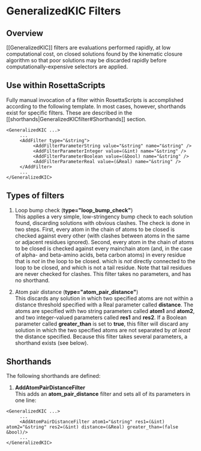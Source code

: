 # GeneralizedKIC Filters

## Overview
[[GeneralizedKIC]] filters are evaluations performed rapidly, at low computational cost, on closed solutions found by the kinematic closure algorithm so that poor solutions may be discarded rapidly before computationally-expensive selectors are applied.

## Use within RosettaScripts
Fully manual invocation of a filter within RosettaScripts is accomplished according to the following template.  In most cases, however, shorthands exist for specific filters.  These are described in the [[shorthands|GeneralizedKICfilter#Shorthands]] section.

```
<GeneralizedKIC ...>
     ...
     <AddFilter type="&string">
          <AddFilterParameterString value="&string" name="&string" />
          <AddFilterParameterInteger value=(&int) name="&string" />
          <AddFilterParameterBoolean value=(&bool) name="&string" />
          <AddFilterParameterReal value=(&Real) name="&string" />
     </AddFilter>
     ...
</GeneralizedKIC>
```

## Types of filters

1.  Loop bump check (**type="loop_bump_check"**)<br>This applies a very simple, low-stringency bump check to each solution found, discarding solutions with obvious clashes.  The check is done in two steps.  First, every atom in the chain of atoms to be closed is checked against every other (with clashes between atoms in the same or adjacent residues ignored).  Second, every atom in the chain of atoms to be closed is checked against every mainchain atom (and, in the case of alpha- and beta-amino acids, beta carbon atoms) in every residue that is _not_ in the loop to be closed. which is _not_ directly connected to the loop to be closed, and which is not a tail residue.  Note that tail residues are never checked for clashes.  This filter takes no parameters, and has no shorthand.

2.  Atom pair distance (**type="atom_pair_distance"**)<br>This discards any solution in which two specified atoms are not within a distance threshold specified with a Real parameter called **distance**.  The atoms are specified with two string parameters called **atom1** and **atom2**, and two integer-valued parameters called **res1** and **res2**.  If a Boolean parameter called **greater_than** is set to **true**, this filter will discard any solution in which the two specified atoms are not separated by _at least_ the distance specified.  Because this filter takes several parameters, a shorthand exists (see below).

## Shorthands

The following shorthands are defined:

1.  **AddAtomPairDistanceFilter**<br>This adds an **atom_pair_distance** filter and sets all of its parameters in one line:
```
<GeneralizedKIC ...>
     ...
     <AddAtomPairDistanceFilter atom1="&string" res1=(&int) atom2="&string" res2=(&int) distance=(&Real) greater_than=(false &bool)/>
     ...
</GeneralizedKIC>
```
